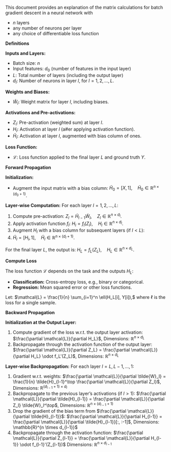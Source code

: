 This document provides an explanation of the matrix calculations for batch gradient descent in a neural network with 
- $n$ layers
- any number of neurons per layer
- any choice of differentiable loss function

**Definitions**

   **Inputs and Layers:**
   - Batch size: $n$
   - Input features: $d_0$ (number of features in the input layer)
   - $L$: Total number of layers (including the output layer)
   - $d_l$: Number of neurons in layer $l$, for $l = 1, 2, ..., L$.

   **Weights and Biases:**
   - $\tilde{W}_l$: Weight matrix for layer $l$, including biases.

   **Activations and Pre-activations:**
   - $Z_l$: Pre-activation (weighted sum) at layer $l$.
   - $H_l$: Activation at layer $l$ (a#er applying activation function).
   - $\tilde{H}_l$: Activation at layer $l$, augmented with bias column of ones.

   **Loss Function:**
   - $\mathcal{L}$: Loss function applied to the final layer $L$ and ground truth $Y$.

**Forward Propagation**

   **Initialization:**
   - Augment the input matrix with a bias column:
     $\tilde{H}_0 = [X, 1], \quad \tilde{H}_0 \in \mathbb{R}^{n \times (d_0 + 1)}.$

   **Layer-wise Computation:**
   For each layer $l = 1, 2, ..., L$:
   1. Compute pre-activation:
      $Z_l = \tilde{H}_{l-1} \tilde{W}_l, \quad Z_l \in \mathbb{R}^{n \times d_l}.$
   2. Apply activation function $f_l$:
      $H_l = f_l(Z_l), \quad H_l \in \mathbb{R}^{n \times d_l}.$
   3. Augment $H_l$ with a bias column for subsequent layers (if $l < L$):
   4. $\tilde{H}_l = [H_l, 1], \quad \tilde{H}_l \in \mathbb{R}^{n \times (d_l + 1)}.$

   For the final layer $L$, the output is:
   $H_L = f_L(Z_L), \quad H_L \in \mathbb{R}^{n \times d_L}.$

**Compute Loss**

   The loss function $\mathcal{L}$ depends on the task and the outputs $H_L$:
   - **Classification:** Cross-entropy loss, e.g., binary or categorical.
   - **Regression:** Mean squared error or other loss functions.

   Let:
   $\mathcal{L} = \frac{1}{n} \sum_{i=1}^n \ell(H_L[i], Y[i]),$
   where $\ell$ is the loss for a single sample.
   
**Backward Propagation**

   **Initialization at the Output Layer:**
   1. Compute gradient of the loss w.r.t. the output layer activation:
      $\frac{\partial \mathcal{L}}{\partial H_L}$, Dimensions: $\mathbb{R}^{n \times d_L}$
   2. Backpropagate through the activation function of the output layer:
      $\frac{\partial \mathcal{L}}{\partial Z_L} = \frac{\partial \mathcal{L}}{\partial H_L} \odot f_L'(Z_L)$, Dimensions: $\mathbb{R}^{n \times d_L}$

   **Layer-wise Backpropagation:**
   For each layer $l = L, L-1, ..., 1$:
   1. Gradient w.r.t. weights:
      $\frac{\partial \mathcal{L}}{\partial \tilde{W}_l} = \frac{1}{n} \tilde{H}_{l-1}^\top \frac{\partial \mathcal{L}}{\partial Z_l}$, Dimensions: $\mathbb{R}^{(d_{l-1} + 1) \times d_l}$
   2. Backpropagate to the previous layer’s activations (if $l > 1$):
      $\frac{\partial \mathcal{L}}{\partial \tilde{H}_{l-1}} = \frac{\partial \mathcal{L}}{\partial Z_l} \tilde{W}_l^\top$, Dimensions:  $\mathbb{R}^{n \times (d_{l-1} + 1)}$
   3. Drop the gradient of the bias term from $\frac{\partial \mathcal{L}}{\partial \tilde{H}_{l-1}}$:
      $\frac{\partial \mathcal{L}}{\partial H_{l-1}} = \frac{\partial \mathcal{L}}{\partial \tilde{H}_{l-1}}[:, :-1]$, Dimensions: \mathbb{R}^{n \times d_{l-1}}$
   4. Backpropagate through the activation function:
      $\frac{\partial \mathcal{L}}{\partial Z_{l-1}} = \frac{\partial \mathcal{L}}{\partial H_{l-1}} \odot f_{l-1}'(Z_{l-1})$ Dimensions: $\mathbb{R}^{n \times d_{l-1}}$
